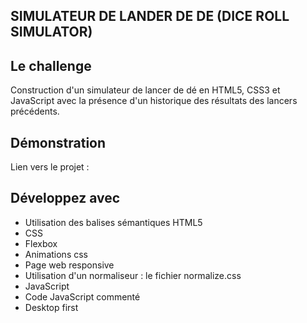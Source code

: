 ## SIMULATEUR DE LANDER DE DE (DICE ROLL SIMULATOR)

## Le challenge

Construction d'un simulateur de lancer de dé en HTML5, CSS3 et JavaScript avec la présence d'un historique des résultats des lancers précédents.

## Démonstration

Lien vers le projet :

## Développez avec

- Utilisation des balises sémantiques HTML5
- CSS
- Flexbox
- Animations css
- Page web responsive
- Utilisation d'un normaliseur : le fichier normalize.css
- JavaScript
- Code JavaScript commenté
- Desktop first
